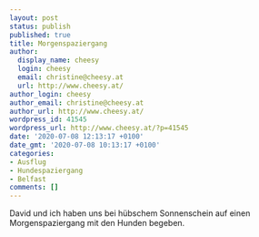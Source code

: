 ```yaml
---
layout: post
status: publish
published: true
title: Morgenspaziergang
author:
  display_name: cheesy
  login: cheesy
  email: christine@cheesy.at
  url: http://www.cheesy.at/
author_login: cheesy
author_email: christine@cheesy.at
author_url: http://www.cheesy.at/
wordpress_id: 41545
wordpress_url: http://www.cheesy.at/?p=41545
date: '2020-07-08 12:13:17 +0100'
date_gmt: '2020-07-08 10:13:17 +0100'
categories:
- Ausflug
- Hundespaziergang
- Belfast
comments: []
---
```

<!-- wp:paragraph -->
David und ich haben uns bei hübschem Sonnenschein auf einen Morgenspaziergang mit den Hunden begeben.
<!-- /wp:paragraph -->
<!-- wp:image {"id":41539,"linkDestination":"custom"} -->
<figure class="wp-block-image"><a href="http://www.cheesy.at/fotos/leben-in-belfast/2020-2/morgenspaziergang/"><img src="{% link _posts/2020-07-09-41531/Morgenspaziergang-008.jpg %}" alt="" class="wp-image-41539"></a></figure>
<!-- /wp:image -->
